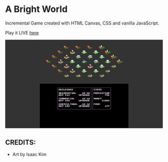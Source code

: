 # A Bright World  
Incremental Game created with HTML Canvas, CSS and vanilla JavaScript.  

Play it LIVE [here](http://kimbrosinc.com/projects/a_bright_world/)  

![Screen shot](./a_bright_world.png)  

## CREDITS:  
* Art by Isaac Kim  
